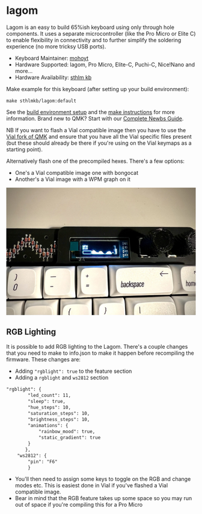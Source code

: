 # lagom

Lagom is an easy to build 65%ish keyboard using only through hole components. It uses a separate microcontroller (like the Pro Micro or Elite C) to enable flexibility in connectivity and to further simplify the soldering experience (no more tricksy USB ports).

* Keyboard Maintainer: [mohoyt](https://github.com/mohoyt)
* Hardware Supported: lagom, Pro Micro, Elite-C, Puchi-C, Nice!Nano and more...
* Hardware Availability: [sthlm kb](https://sthlmkb.com)

Make example for this keyboard (after setting up your build environment):

    make sthlmkb/lagom:default

See the [build environment setup](https://docs.qmk.fm/#/getting_started_build_tools) and the [make instructions](https://docs.qmk.fm/#/getting_started_make_guide) for more information. Brand new to QMK? Start with our [Complete Newbs Guide](https://docs.qmk.fm/#/newbs).

NB If you want to flash a Vial compatible image then you have to use the [Vial fork of QMK](https://github.com/vial-kb/vial-qmk) and ensure that you have all the Vial specific files present (but these should already be there if you're using on the Vial keymaps as a starting point).

Alternatively flash one of the precompiled hexes. There's a few options:
* One's a Vial compatible image one with bongocat
* Another's a Vial image with a WPM graph on it

![wpm graph](../img/wpmhud.jpeg "lagom")

## RGB Lighting

It is possible to add RGB lighting to the Lagom. There's a couple changes that you need to make to info.json to make it happen before recompiling the firmware. These changes are:
* Adding `"rgblight": true` to the feature section
* Adding a `rgblight` and `ws2812` section
```    
"rgblight": {
        "led_count": 11,
        "sleep": true,
        "hue_steps": 10,
        "saturation_steps": 10,
        "brightness_steps": 10,
        "animations": {
            "rainbow_mood": true,
            "static_gradient": true
        }
       },
    "ws2812": {
        "pin": "F6"
        }
```
* You'll then need to assign some keys to toggle on the RGB and change modes etc. This is easiest done in Vial if you've flashed a Vial compatible image. 
* Bear in mind that the RGB feature takes up some space so you may run out of space if you're compiling this for a Pro Micro